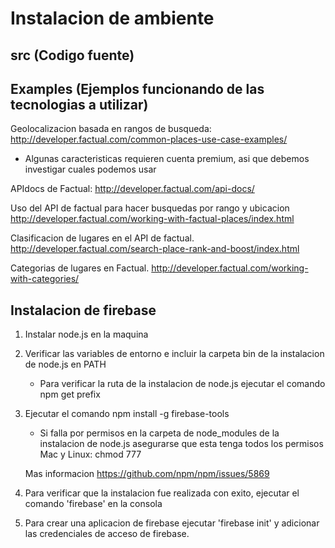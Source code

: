 # Instalacion de ambiente

## src (Codigo fuente)

## Examples (Ejemplos funcionando de las tecnologias a utilizar)

Geolocalizacion basada en rangos de busqueda:
http://developer.factual.com/common-places-use-case-examples/
* Algunas caracteristicas requieren cuenta premium, asi que debemos investigar cuales podemos usar

APIdocs de Factual:
http://developer.factual.com/api-docs/

Uso del API de factual para hacer busquedas por rango y ubicacion
http://developer.factual.com/working-with-factual-places/index.html

Clasificacion de lugares en el API de factual.
http://developer.factual.com/search-place-rank-and-boost/index.html

Categorias de lugares en Factual.
http://developer.factual.com/working-with-categories/

## Instalacion de firebase

1. Instalar node.js en la maquina

2. Verificar las variables de entorno e incluir la carpeta bin de la instalacion de node.js en PATH

	* Para verificar la ruta de la instalacion de node.js ejecutar el comando npm get prefix
3. Ejecutar el comando npm install -g firebase-tools

	* Si falla por permisos en la carpeta de node_modules de la instalacion de node.js asegurarse que esta tenga todos los permisos 
		Mac y Linux: chmod 777 <ruta de instalacion de node.js>

	Mas informacion https://github.com/npm/npm/issues/5869

4. Para verificar que la instalacion fue realizada con exito, ejecutar el comando 'firebase' en la consola

5. Para crear una aplicacion de firebase ejecutar 'firebase init' y adicionar las credenciales de acceso de firebase.
